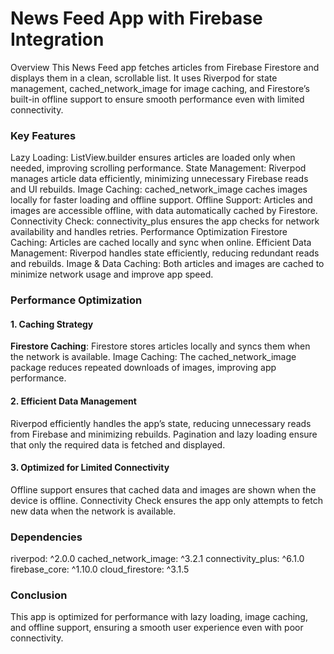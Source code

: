 # News Feed App with Firebase Integration


Overview
This News Feed app fetches articles from Firebase Firestore and displays them in a clean, scrollable list. It uses Riverpod for state management, cached_network_image for image caching, and Firestore’s built-in offline support to ensure smooth performance even with limited connectivity.

### Key Features
Lazy Loading: ListView.builder ensures articles are loaded only when needed, improving scrolling performance.
State Management: Riverpod manages article data efficiently, minimizing unnecessary Firebase reads and UI rebuilds.
Image Caching: cached_network_image caches images locally for faster loading and offline support.
Offline Support: Articles and images are accessible offline, with data automatically cached by Firestore.
Connectivity Check: connectivity_plus ensures the app checks for network availability and handles retries.
Performance Optimization
Firestore Caching: Articles are cached locally and sync when online.
Efficient Data Management: Riverpod handles state efficiently, reducing redundant reads and rebuilds.
Image & Data Caching: Both articles and images are cached to minimize network usage and improve app speed.

### Performance Optimization
#### 1. Caching Strategy
   **Firestore Caching**: Firestore stores articles locally and syncs them when the network is available.
   Image Caching: The cached_network_image package reduces repeated downloads of images, improving app performance. 
#### 2. Efficient Data Management
   Riverpod efficiently handles the app’s state, reducing unnecessary reads from Firebase and minimizing rebuilds.
   Pagination and lazy loading ensure that only the required data is fetched and displayed.
#### 3. Optimized for Limited Connectivity
   Offline support ensures that cached data and images are shown when the device is offline.
   Connectivity Check ensures the app only attempts to fetch new data when the network is available.

### Dependencies
riverpod: ^2.0.0
cached_network_image: ^3.2.1
connectivity_plus: ^6.1.0
firebase_core: ^1.10.0
cloud_firestore: ^3.1.5

### Conclusion
This app is optimized for performance with lazy loading, image caching, and offline support, ensuring a smooth user experience even with poor connectivity.
